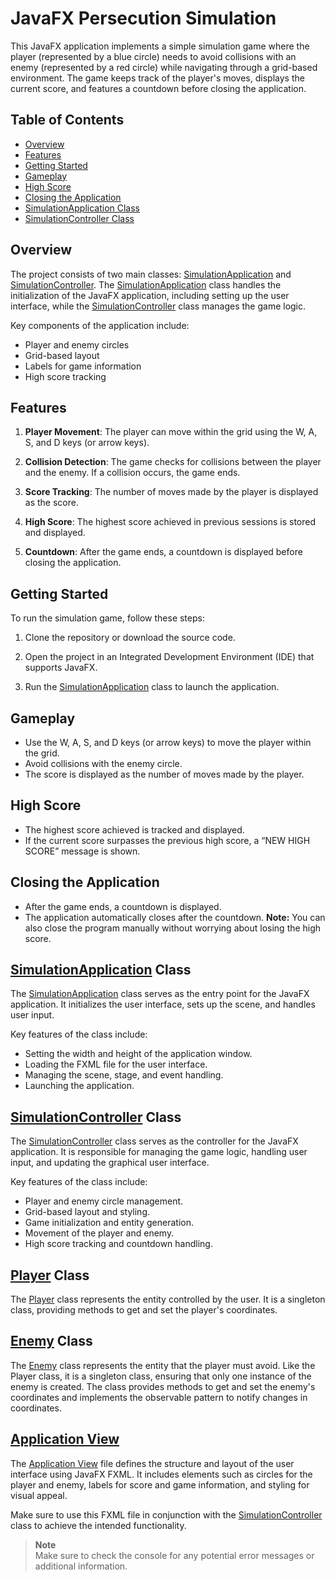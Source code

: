 # JavaFX Persecution Simulation

This JavaFX application implements a simple simulation game where the player (represented by a blue circle) needs to avoid collisions with an enemy (represented by a red circle) while navigating through a grid-based environment. The game keeps track of the player's moves, displays the current score, and features a countdown before closing the application.

## Table of Contents

- [Overview](#overview)
- [Features](#features)
- [Getting Started](#getting-started)
- [Gameplay](#gameplay)
- [High Score](#high-score)
- [Closing the Application](#closing-the-application)
- [SimulationApplication Class](#simulationapplication-class)
- [SimulationController Class](#simulationcontroller-class)

## Overview

The project consists of two main classes: [SimulationApplication](src/main/java/org/example/simulacionpersecucion/SimulationApplication.java) and [SimulationController](src/main/java/org/example/simulacionpersecucion/SimulationController.java). The [SimulationApplication](src/main/java/org/example/simulacionpersecucion/SimulationApplication.java) class handles the initialization of the JavaFX application, including setting up the user interface, while the [SimulationController](src/main/java/org/example/simulacionpersecucion/SimulationController.java) class manages the game logic.

Key components of the application include:
- Player and enemy circles
- Grid-based layout
- Labels for game information
- High score tracking

## Features

1. **Player Movement**: The player can move within the grid using the W, A, S, and D keys (or arrow keys).

2. **Collision Detection**: The game checks for collisions between the player and the enemy. If a collision occurs, the game ends.

3. **Score Tracking**: The number of moves made by the player is displayed as the score.

4. **High Score**: The highest score achieved in previous sessions is stored and displayed.

5. **Countdown**: After the game ends, a countdown is displayed before closing the application.

## Getting Started

To run the simulation game, follow these steps:

1. Clone the repository or download the source code.

2. Open the project in an Integrated Development Environment (IDE) that supports JavaFX.

3. Run the [SimulationApplication](src/main/java/org/example/simulacionpersecucion/SimulationApplication.java) class to launch the application.

## Gameplay

- Use the W, A, S, and D keys (or arrow keys) to move the player within the grid.
- Avoid collisions with the enemy circle.
- The score is displayed as the number of moves made by the player.

## High Score

- The highest score achieved is tracked and displayed.
- If the current score surpasses the previous high score, a “NEW HIGH SCORE” message is shown.

## Closing the Application

- After the game ends, a countdown is displayed.
- The application automatically closes after the countdown.
**Note:** You can also close the program manually without worrying about losing the high score.

## [SimulationApplication](src/main/java/org/example/simulacionpersecucion/SimulationApplication.java) Class

The [SimulationApplication](src/main/java/org/example/simulacionpersecucion/SimulationApplication.java) class serves as the entry point for the JavaFX application. It initializes the user interface, sets up the scene, and handles user input.

Key features of the class include:
- Setting the width and height of the application window.
- Loading the FXML file for the user interface.
- Managing the scene, stage, and event handling.
- Launching the application.

## [SimulationController](src/main/java/org/example/simulacionpersecucion/SimulationController.java) Class

The [SimulationController](src/main/java/org/example/simulacionpersecucion/SimulationController.java) class serves as the controller for the JavaFX application. It is responsible for managing the game logic, handling user input, and updating the graphical user interface.

Key features of the class include:
- Player and enemy circle management.
- Grid-based layout and styling.
- Game initialization and entity generation.
- Movement of the player and enemy.
- High score tracking and countdown handling.

## [Player](src/main/java/org/example/simulacionpersecucion/Player.java) Class
The [Player](src/main/java/org/example/simulacionpersecucion/Player.java) class represents the entity controlled by the user.
It is a singleton class, providing methods to get and set the player's coordinates.

## [Enemy](src/main/java/org/example/simulacionpersecucion/Enemy.java) Class
The [Enemy](src/main/java/org/example/simulacionpersecucion/Enemy.java) class represents the entity that the player must avoid.
Like the Player class, it is a singleton class, ensuring that only one instance of the enemy is created.
The class provides methods to get and set the enemy's coordinates and implements the observable pattern to notify changes in coordinates.

## [Application View](src/main/resources/org/example/simulacionpersecucion/application_view.fxml)

The [Application View](src/main/resources/org/example/simulacionpersecucion/application_view.fxml) file defines the structure and layout of the user interface using JavaFX FXML. It includes elements such as circles for the player and enemy, labels for score and game information, and styling for visual appeal.

Make sure to use this FXML file in conjunction with the [SimulationController](src/main/java/org/example/simulacionpersecucion/SimulationController.java) class to achieve the intended functionality.

> **Note** </br>
> Make sure to check the console for any potential error messages or additional information.